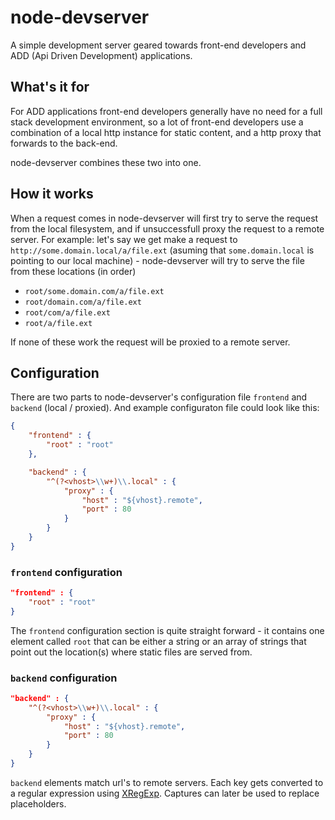 # node-devserver

A simple development server geared towards front-end developers and ADD (Api Driven Development) applications.

## What's it for

For ADD applications front-end developers generally have no need for a full stack development environment, so a lot of front-end developers use a combination of a local http instance for static content, and a http proxy that forwards to the back-end.

node-devserver combines these two into one.

## How it works

When a request comes in node-devserver will first try to serve the request from the local filesystem, and if unsuccessfull proxy the request to a remote server. For example: let's say we get make a request to `http://some.domain.local/a/file.ext` (asuming that `some.domain.local` is pointing to our local machine) - node-devserver will try to serve the file from these locations (in order)

 * `root/some.domain.com/a/file.ext`
 * `root/domain.com/a/file.ext`
 * `root/com/a/file.ext`
 * `root/a/file.ext`

If none of these work the request will be proxied to a remote server.

## Configuration

There are two parts to node-devserver's configuration file `frontend` and `backend` (local / proxied). And example configuraton file could look like this:

```json
{
	"frontend" : {
		"root" : "root"
	},

	"backend" : {
		"^(?<vhost>\\w+)\\.local" : {
			"proxy" : {
				"host" : "${vhost}.remote",
				"port" : 80
			}
		}
	}
}
```

### `frontend` configuration

```json
"frontend" : {
	"root" : "root"
}
```

The `frontend` configuration section is quite straight forward - it contains one element called `root` that can be either a string or an array of strings that point out the location(s) where static files are served from.

### `backend` configuration

```json
"backend" : {
	"^(?<vhost>\\w+)\\.local" : {
		"proxy" : {
			"host" : "${vhost}.remote",
			"port" : 80
		}
	}
}
```

`backend` elements match url's to remote servers. Each key gets converted to a regular expression using [XRegExp](http://xregexp.com). Captures can later be used to replace placeholders.